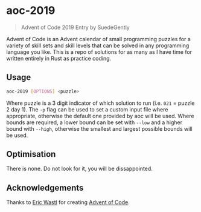 # aoc-2019
> Advent of Code 2019 Entry by SuedeGently

Advent of Code is an Advent calendar of small programming puzzles for a variety of skill sets and skill levels that can be solved in any programming language you like. This is a repo of solutions for as many as I have time for written entirely in Rust as practice coding.

## Usage
```bash
aoc-2019 [OPTIONS] <puzzle>
```
Where puzzle is a 3 digit indicator of which solution to run (i.e. `021` = puzzle 2 day 1).
The `-p` flag can be used to set a custom input file where appropriate, otherwise the default one provided by aoc will be used. Where bounds are required, a lower bound can be set with `--low` and a higher bound with `--high`, otherwise the smallest and largest possible bounds will be used.

## Optimisation
There is none. Do not look for it, you will be dissappointed.

## Acknowledgements
Thanks to [Eric Wastl](http://was.tl/) for creating [Advent of Code](https://adventofcode.com/).
